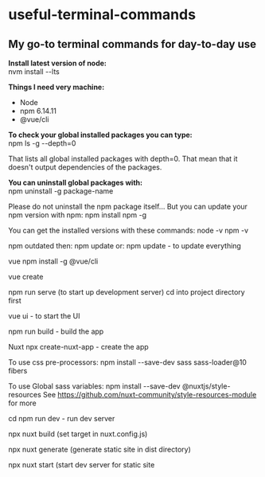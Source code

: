 # useful-terminal-commands

## My go-to terminal commands for day-to-day use

**Install latest version of node:**  
nvm install --lts

**Things I need very machine:**

- Node
- npm 6.14.11
- @vue/cli

**To check your global installed packages you can type:**  
npm ls -g --depth=0

That lists all global installed packages with depth=0. That mean that it doesn't output dependencies of the packages.

**You can uninstall global packages with:**  
npm uninstall -g package-name

Please do not uninstall the npm package itself...
But you can update your npm version with npm:
npm install npm -g

You can get the installed versions with these commands:
node -v
npm -v

npm outdated
then:
npm update <package>
or:
npm update - to update everything

vue
npm install -g @vue/cli

vue create <name-of-project>

npm run serve (to start up development server)
cd into project directory first

vue ui - to start the UI

npm run build - build the app

Nuxt
npx create-nuxt-app <project-name> - create the app

To use css pre-processors:
npm install --save-dev sass sass-loader@10 fibers

To use Global sass variables:
npm install --save-dev @nuxtjs/style-resources
See https://github.com/nuxt-community/style-resources-module for more

cd <project-name>
npm run dev - run dev server

npx nuxt build (set target in nuxt.config.js)

npx nuxt generate (generate static site in dist directory)

npx nuxt start (start dev server for static site
